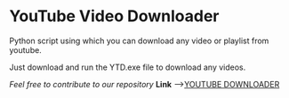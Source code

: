 # YouTube Video Downloader

Python script using which you can download any video or playlist from youtube.

Just download and run the YTD.exe file to download any videos.

_Feel free to contribute to our repository_
**Link** -->[YOUTUBE DOWNLOADER](https://github.com/mmajhi/Videodownloader)
